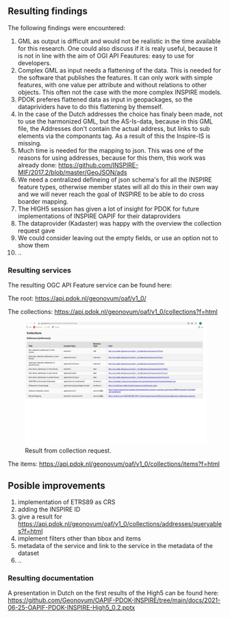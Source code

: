 ## Resulting findings

The following findings were encountered: 
1) GML as output is difficult and would not be realistic in the time available for this research. One could also discuss if it is realy useful, because it is not in line with the aim of OGI API Feautures: easy to use for developers.
2) Complex GML as input needs a flattening of the data. This is needed for the software that publishes the features. It can only work with simple features, with one value per attribute and without relations to other objects. This often not the case with the more complex INSPIRE models.
3) PDOK preferes flattened data as input in geopackages, so the dataprividers have to do this flattening by themself.
4) In the case of the Dutch addresses the choice has finaly been made, not to use the harmonized GML, but the AS-Is-data, because in this GML file, the Addresses don't contain the actual address, but links to sub elements via the componants tag. As a result of this the Inspire-IS is missing.
5) Much time is needed for the mapping to json. This was one of the reasons for using addresses, because for this them, this work was already done: https://github.com/INSPIRE-MIF/2017.2/blob/master/GeoJSON/ads
6) We need a centralized defineing of json schema's for all the INSPIRE feature types, otherwise member states will all do this in their own way and we will never reach the goal of INSPIRE to be able to do cross boarder mapping.
7) The HIGH5 session has given a lot of insight for PDOK for future implementations of INSPIRE OAPIF for their dataproviders
8) The dataprovider (Kadaster) was happy with the overview the collection request gave
9) We could consider leaving out the empty fields, or use an option not to show them
10) ..

### Resulting services

The resulting OGC API Feature service can be found here:

The root: 
https://api.pdok.nl/geonovum/oaf/v1_0/

The collections:
https://api.pdok.nl/geonovum/oaf/v1_0/collections?f=html

<figure id="Figuur_1">
<img src="media/collections.jpg" alt="">
<figcaption>Result from collection request.</figcaption>
</figure>

The items:
https://api.pdok.nl/geonovum/oaf/v1_0/collections/items?f=html

## Posible improvements

1) implementation of ETRS89 as CRS
2) adding the INSPIRE ID
3) give a result for https://api.pdok.nl/geonovum/oaf/v1_0/collections/addresses/queryables?f=html
4) implement filters other than bbox and items
5) metadata of the service and link to the service in the metadata of the dataset
6) ..


### Resulting documentation

A presentation in Dutch on the first results of the High5 can be found here: https://github.com/Geonovum/OAPIF-PDOK-INSPIRE/tree/main/docs/2021-06-25-OAPIF-PDOK-INSPIRE-High5_0.2.pptx
